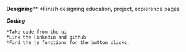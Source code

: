 ******Designing********
    *Finish designing education, project, expierence pages

*****Coding*****
    
    *Take code from the ui 
    *Link the linkedin and github
    *Find the js functions for the button clicks.